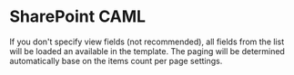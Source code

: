 # SharePoint CAML 

If you don't specify view fields (not recommended), all fields from the list will be loaded an available in the template.
The paging will be determined automatically base on the items count per page settings.
